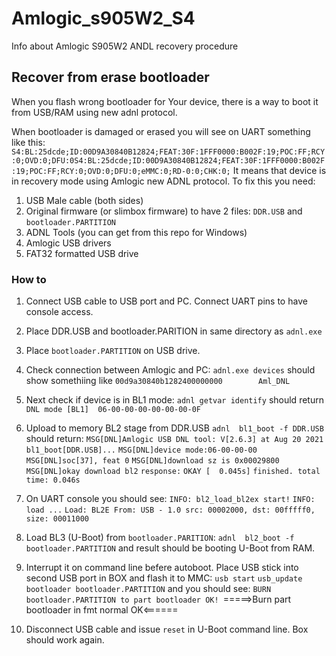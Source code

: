 
# Amlogic_s905W2_S4
Info about Amlogic S905W2 ANDL recovery procedure

## Recover from erase bootloader

When you flash wrong bootloader for Your device, there is a way to boot it from USB/RAM using new adnl protocol.

When bootloader is damaged or erased you will see on UART something like this:
`S4:BL:25dcde;ID:00D9A30840B12824;FEAT:30F:1FFF0000:B002F:19;POC:FF;RCY:0;OVD:0;DFU:0S4:BL:25dcde;ID:00D9A30840B12824;FEAT:30F:1FFF0000:B002F:19;POC:FF;RCY:0;OVD:0;DFU:0;eMMC:0;RD-0:0;CHK:0;`
It means that device is in recovery mode using Amlogic new ADNL protocol. To fix this you need:

1. USB Male cable (both sides)
2. Original firmware (or slimbox firmware) to have 2 files: `DDR.USB` and `bootloader.PARTITION`
3. ADNL Tools (you can get from this repo for Windows)
4. Amlogic USB drivers
5. FAT32 formatted USB drive

### How to
1. Connect USB cable to USB port and PC. Connect UART pins to have console access.
2. Place DDR.USB and bootloader.PARITION in same directory as `adnl.exe` 
3. Place `bootloader.PARTITION` on USB drive.
4. Check connection between Amlogic and PC:
`adnl.exe devices`
should show somethiing like
`00d9a30840b1282400000000        Aml_DNL`
5. Next check if device is in BL1 mode:
`adnl getvar identify`
should return
`DNL mode [BL1]  06-00-00-00-00-00-00-0F`
5. Upload to memory BL2 stage from DDR.USB
`adnl  bl1_boot -f DDR.USB`
should return:
`MSG[DNL]Amlogic USB DNL tool: V[2.6.3] at Aug 20 2021`
`bl1_boot[DDR.USB]...`
`MSG[DNL]device mode:06-00-00-00`
`MSG[DNL]soc[37], feat 0`
`MSG[DNL]download sz is 0x00029800`
`MSG[DNL]okay download bl2`
`response:`
`OKAY [  0.045s]`
`finished. total time: 0.046s`

7. On UART console you should see:
`INFO: bl2_load_bl2ex start!`
`INFO: load ...`
`Load: BL2E From: USB - 1.0 src: 00002000, dst: 00fffff0, size: 00011000`

8. Load BL3 (U-Boot) from `bootloader.PARITION`:
`adnl  bl2_boot -f bootloader.PARTITION`
and result should be booting U-Boot from RAM.

9. Interrupt it on command line befere autoboot. Place USB stick into second USB port in BOX and flash it to MMC:
`usb start`
`usb_update bootloader bootloader.PARTITION`
and you should see:
`BURN bootloader.PARTITION to part bootloader OK!
`=====>Burn part bootloader in fmt normal OK<======
10. Disconnect USB cable and issue `reset` in U-Boot command line. Box should work again.




